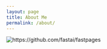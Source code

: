 ```yaml
---
layout: page
title: About Me
permalink: /about/
---
```


![]({{site.baseurl}}/images/image0.jpg "https://github.com/fastai/fastpages")



[^1]:a blogging platform that natively supports Jupyter notebooks in addition to other formats.
